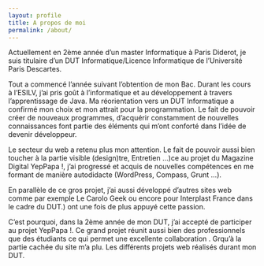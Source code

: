 ```yaml
---
layout: profile
title: A propos de moi
permalink: /about/
---
```


<p>
  Actuellement en 2ème année d’un master Informatique à Paris Diderot,
  je suis titulaire d’un DUT Informatique/Licence Informatique de
  l’Université Paris Descartes.
</p>

<p>
  Tout a commencé l’année suivant l’obtention de mon Bac.  Durant les
  cours à l’ESILV,  j’ai pris goût à l’informatique et au développement
  à travers l’apprentissage de Java. Ma réorientation vers un DUT
  Informatique a confirmé mon choix et mon attrait pour la
  programmation. Le fait de pouvoir créer de nouveaux programmes,
  d’acquérir constamment de nouvelles connaissances font partie des
  éléments qui m’ont conforté dans l’idée de devenir développeur.
</p>

<p>
  Le secteur du web a retenu plus mon attention. Le fait de pouvoir
  aussi bien toucher à la partie visible (design)tre, Entretien …)ce au
  projet du Magazine Digital YepPapa !, j’ai progressé et acquis de
  nouvelles compétences en me formant de manière autodidacte
  (WordPress, Compass, Grunt …).
</p>

<p>
  En parallèle de ce gros projet, j’ai aussi développé d’autres sites
  web comme par exemple Le Carolo Geek ou encore pour Interplast France
  dans le cadre du DUT.) ont une fois de plus appuyé cette passion.
</p>

<p>
  C’est pourquoi, dans la 2ème  année de mon DUT, j’ai accepté de
  participer au projet YepPapa !. Ce grand projet réunit aussi bien des
  professionnels que des étudiants ce qui permet une excellente
  collaboration . Grqu’à la partie cachée du site m’a plu. Les
  différents projets web réalisés durant mon DUT.
<p>

